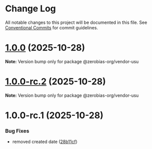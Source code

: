 # Change Log

All notable changes to this project will be documented in this file.
See [Conventional Commits](https://conventionalcommits.org) for commit guidelines.

# [1.0.0](https://github.com/zerobias-org/vendor/compare/@zerobias-org/vendor-usu@1.0.0-rc.2...@zerobias-org/vendor-usu@1.0.0) (2025-10-28)

**Note:** Version bump only for package @zerobias-org/vendor-usu





# [1.0.0-rc.2](https://github.com/zerobias-org/vendor/compare/@zerobias-org/vendor-usu@1.0.0-rc.1...@zerobias-org/vendor-usu@1.0.0-rc.2) (2025-10-28)

**Note:** Version bump only for package @zerobias-org/vendor-usu





# 1.0.0-rc.1 (2025-10-28)


### Bug Fixes

* removed created date ([28b11cf](https://github.com/zerobias-org/vendor/commit/28b11cf2563e9cdadd4b1dc83edd60d2fcd01df0))
